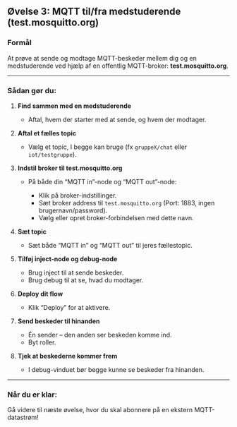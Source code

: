 ## **Øvelse 3: MQTT til/fra medstuderende (test.mosquitto.org)**

### **Formål**

At prøve at sende og modtage MQTT-beskeder mellem dig og en medstuderende ved hjælp af en offentlig MQTT-broker: **test.mosquitto.org**.

---

### **Sådan gør du:**

1. **Find sammen med en medstuderende**

   * Aftal, hvem der starter med at sende, og hvem der modtager.

2. **Aftal et fælles topic**

   * Vælg et topic, I begge kan bruge (fx `gruppeX/chat` eller `iot/testgruppe`).

3. **Indstil broker til test.mosquitto.org**

   * På både din “MQTT in”-node og “MQTT out”-node:

     * Klik på broker-indstillinger.
     * Sæt broker address til `test.mosquitto.org`
       (Port: 1883, ingen brugernavn/password).
     * Vælg eller opret broker-forbindelsen med dette navn.

4. **Sæt topic**

   * Sæt både “MQTT in” og “MQTT out” til jeres fællestopic.

5. **Tilføj inject-node og debug-node**

   * Brug inject til at sende beskeder.
   * Brug debug til at se, hvad du modtager.

6. **Deploy dit flow**

   * Klik “Deploy” for at aktivere.

7. **Send beskeder til hinanden**

   * Én sender – den anden ser beskeden komme ind.
   * Byt roller.

8. **Tjek at beskederne kommer frem**

   * I debug-vinduet bør begge kunne se beskeder fra hinanden.

---

### **Når du er klar:**

Gå videre til næste øvelse, hvor du skal abonnere på en ekstern MQTT-datastrøm!
